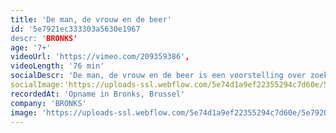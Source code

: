 ```yaml
---
title: 'De man, de vrouw en de beer'
id: '5e7921ec333303a5630e1967
descr: 'BRONKS'
age: '7+'
videoUrl: 'https://vimeo.com/209359386',
videoLength: '76 min'
socialDescr: 'De man, de vrouw en de beer is een voorstelling over zoeken naar je thuis en je weg vinden in het leven. Over liefhebben en loslaten. Over kinderen en hun ouders. En bloed dat kruipt waar het niet kan gaan.Het werk van Tom Dupont balanceert vaak tussen humor en verdriet. De absolute topcast doet De man, de vrouw en de beer sowieso onder je huid kruipen, zelfs al heb je een berenvel.“'
socialImage:'https://uploads-ssl.webflow.com/5e74d1a9ef22355294c7d60e/5e79200474ad2538df38d11d_BRONKS_De_man__de_vrouw_en_de_beer.jpg'
recordedAt: 'Opname in Bronks, Brussel'
company: 'BRONKS'
image: 'https://uploads-ssl.webflow.com/5e74d1a9ef22355294c7d60e/5e79200474ad2538df38d11d_BRONKS_De_man__de_vrouw_en_de_beer.jpg'
---
```

